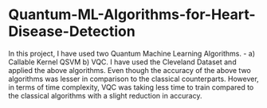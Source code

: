 # Quantum-ML-Algorithms-for-Heart-Disease-Detection
In this project, I have used two Quantum Machine Learning Algorithms. - 
a) Callable Kernel QSVM 
b) VQC.
I have used the Cleveland Dataset and applied the above algorithms. 
Even though the accuracy  of the above two algorithms was lesser in comparison to the classical counterparts. However, in terms of time complexity, VQC was taking less time to train compared to the classical algorithms with a slight reduction in accuracy.
